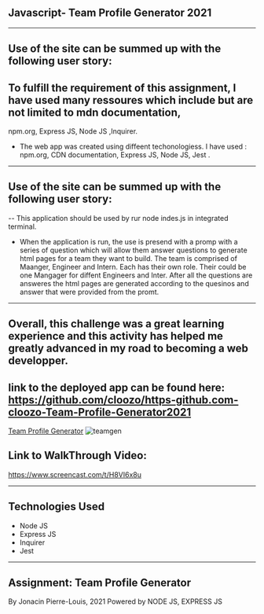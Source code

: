 
## Javascript- Team Profile Generator 2021
---
## Use of the site can be summed up with the following user story:

## To fulfill the requirement of this assignment, I have used many ressoures which include but are not limited to mdn documentation,
npm.org, Express JS, Node JS ,Inquirer.

*  The web app was created using diffeent techonologiess. I have used :
npm.org,  CDN documentation, Express JS, Node JS, Jest .

---

## Use of the site can be summed up with the following user story:

--
This application should be used by rur node indes.js in integrated terminal. 

* When the application is run, the use is  presend with a promp with a series of question which will allow them answer questions to generate html pages for a team they want to build. The team is comprised of Maanger, Engineer and Intern. Each has their own role. Their could be one Mangager for diffent Engineers and Inter. After all the questions are answeres the html pages are generated according to the quesinos and answer that were provided from the promt.

---
## Overall,  this challenge was a great learning experience and this activity has helped me greatly advanced in my road to becoming a web developper.

## link to the deployed app can be found here: https://github.com/cloozo/https-github.com-cloozo-Team-Profile-Generator2021
[Team Profile Generator](https://github.com/cloozo/https-github.com-cloozo-Team-Profile-Generator2021)
![teamgen](https://user-images.githubusercontent.com/84163696/147192713-197ba02b-2cfb-495d-9783-2621ef59cf7d.png)

## Link to WalkThrough Video:
https://www.screencast.com/t/H8VI6x8u

---
## Technologies Used

- Node JS
- Express JS
- Inquirer 
- Jest


---

## Assignment: Team Profile Generator

By Jonacin Pierre-Louis, 2021
Powered by NODE JS, EXPRESS JS
